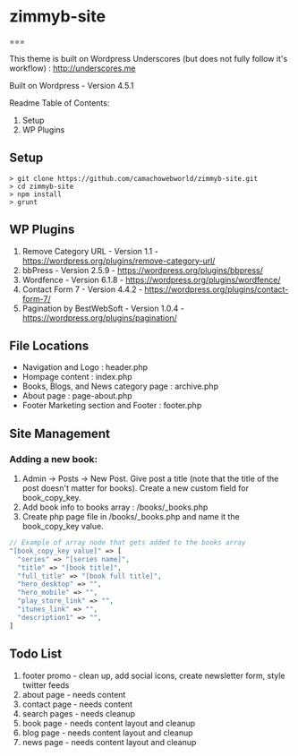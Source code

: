 # zimmyb-site

===

This theme is built on Wordpress Underscores (but does not fully follow it's workflow) : http://underscores.me

Built on Wordpress - Version 4.5.1

Readme Table of Contents:
1. Setup
2. WP Plugins

Setup
---------------
```
> git clone https://github.com/camachowebworld/zimmyb-site.git
> cd zimmyb-site
> npm install
> grunt
```

WP Plugins
---------------
1. Remove Category URL - Version 1.1 - https://wordpress.org/plugins/remove-category-url/
2. bbPress - Version 2.5.9 - https://wordpress.org/plugins/bbpress/
3. Wordfence - Version 6.1.8 - https://wordpress.org/plugins/wordfence/
4. Contact Form 7 - Version 4.4.2 - https://wordpress.org/plugins/contact-form-7/
5. Pagination by BestWebSoft - Version 1.0.4 - https://wordpress.org/plugins/pagination/

File Locations
---------------
* Navigation and Logo : header.php
* Hompage content : index.php
* Books, Blogs, and News category page : archive.php
* About page : page-about.php
* Footer Marketing section and Footer : footer.php


Site Management
---------------
### Adding a new book:
1. Admin -> Posts -> New Post. Give post a title (note that the title of the post doesn't matter for books). Create a new custom field for book_copy_key.
2. Add book info to books array : /books/_books.php
3. Create php page file in /books/_books.php and name it the book_copy_key value.
```php
// Example of array node that gets added to the books array
"[book_copy_key value]" => [
  "series" => "[series name]",
  "title" => "[book title]",
  "full_title" => "[book full title]",
  "hero_desktop" => "",
  "hero_mobile" => "",
  "play_store_link" => "",
  "itunes_link" => "",
  "description1" => "",
]
```


Todo List
---------------
1. footer promo - clean up, add social icons, create newsletter form, style twitter feeds
2. about page - needs content
3. contact page - needs content
4. search pages - needs cleanup
5. book page - needs content layout and cleanup
6. blog page - needs content layout and cleanup
7. news page - needs content layout and cleanup
